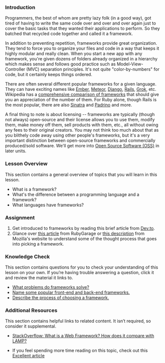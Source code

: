 ### Introduction

Programmers, the best of whom are pretty lazy folk (in a good way), got tired of having to write the same code over and over and over again just to cover the basic tasks that they wanted their applications to perform.  So they batched that recycled code together and called it a framework.

In addition to preventing repetition, frameworks provide great organization.  They tend to force you to organize your files and code in a way that keeps it highly modular and really clean.  When you start a new app with any framework, you're given dozens of folders already organized in a hierarchy which makes sense and follows good practice such as Model-View-Controller (MVC) separation principles.  It's not quite "color-by-numbers" for code, but it certainly keeps things ordered.

There are often several different popular frameworks for a given language.  They can have exciting names like [Ember](http://emberjs.com/), [Meteor](http://www.meteor.com/), [Django](https://www.djangoproject.com/), [Rails](http://rubyonrails.org/), [Grok](http://grok.zope.org/), etc.  Wikipedia has a [comprehensive comparison of frameworks](http://en.wikipedia.org/wiki/Comparison_of_web_application_frameworks) that should give you an appreciation of the number of them.  For Ruby alone, though Rails is the most popular, there are also [Sinatra](http://www.sinatrarb.com/) and [Padrino](http://www.padrinorb.com/) and more.

A final thing to note is about licensing -- frameworks are typically (though not always) open-source and their license allows you to use them, modify them, make money off them, sell products with them, etc., all without owing any fees to their original creators.  You may not think too much about that as you blithely code away using other people's frameworks, but it's a very important distinction between open-source frameworks and commercially produced/sold software.  We'll get more into [Open Source Software (OSS)](https://en.wikipedia.org/wiki/Open-source_software) in later units.

### Lesson Overview

This section contains a general overview of topics that you will learn in this lesson.

*   What is a framework?
*   What's the difference between a programming language and a framework?
*   What languages have frameworks?

### Assignment

<div class="lesson-content__panel" markdown="1">

  1.  Get introduced to frameworks by reading this brief article from [Dev.to](https://dev.to/aspittel/what-is-a-web-framework-and-why-should-i-use-one-38c0).
  2.  Glance over [this article](https://rubygarage.org/blog/technology-stack-for-web-development) from RubyGarage or [this description](https://developer.mozilla.org/en-US/docs/Learn/Server-side/First_steps/Web_frameworks) from Mozilla's website to understand some of the thought process that goes into picking a framework.

</div>

### Knowledge Check

This section contains questions for you to check your understanding of this lesson on your own. If you’re having trouble answering a question, click it and review the material it links to.

*   <a class="knowledge-check-link" href="https://developer.mozilla.org/en-US/docs/Learn/Server-side/First_steps/Web_frameworks#what_can_a_web_framework_do_for_you">What problems do frameworks solve? </a>
*   <a class="knowledge-check-link" href="https://dev.to/aspittel/what-is-a-web-framework-and-why-should-i-use-one-38c0">Name some popular front-end and back-end frameworks. </a>
*   <a class="knowledge-check-link" href="https://developer.mozilla.org/en-US/docs/Learn/Server-side/First_steps/Web_frameworks#how_to_select_a_web_framework">Describe the process of choosing a framework.</a>

### Additional Resources

This section contains helpful links to related content. It isn’t required, so consider it supplemental.

*   [StackOverflow: What is a Web Framework? How does it compare with LAMP?](http://stackoverflow.com/questions/4507506/what-is-a-web-framework-how-does-it-compare-with-lamp)

*   If you feel spending more time reading on this topic, check out this [Excellent article](https://www.contentful.com/blog/what-is-a-framework/)